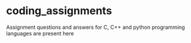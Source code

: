 # coding_assignments
Assignment questions and answers for C, C++ and python programming languages are present here
